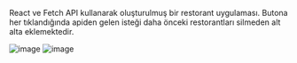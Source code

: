 React ve Fetch API kullanarak oluşturulmuş bir restorant uygulaması. Butona her tıklandığında apiden gelen isteği daha önceki restorantları silmeden alt alta eklemektedir.

![image](https://github.com/ersinaka/React-Restoran-Uygulamas-/assets/95500910/e22f09d2-375a-4c80-8926-1f5d4315747a)
![image](https://github.com/ersinaka/React-Restoran-Uygulamas-/assets/95500910/ac1e4d62-219a-41c9-a878-f8e492fb2916)

